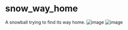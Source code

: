 # snow_way_home

A snowball trying to find its way home.
![image](res://art/intro_screen_final.png)
![image](https://github.com/tno123/snow_way_home/assets/13795129/f563e10d-6d7c-4b66-9e09-6b3bb3a2d055)
